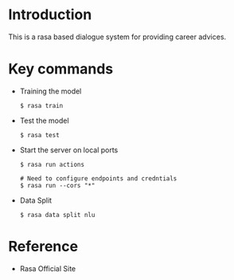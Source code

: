 # Introduction

This is a rasa based dialogue system for providing career advices.

# Key commands

- Training the model

    ```shell
    $ rasa train
    ```

- Test the model

    ```shell
    $ rasa test
    ```

- Start the server on local ports

    ```shell
    $ rasa run actions
    
    # Need to configure endpoints and credntials
    $ rasa run --cors "*"
    ```

- Data Split

    ```shell
    $ rasa data split nlu
    ```



# Reference

- Rasa Official Site

